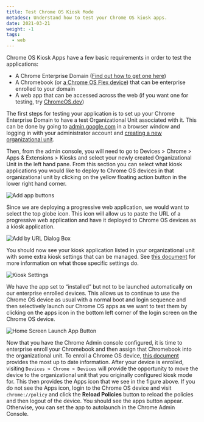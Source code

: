 ```yaml
---
title: Test Chrome OS Kiosk Mode
metadesc: Understand how to test your Chrome OS kiosk apps.
date: 2021-03-21
weight: -1
tags:
  - web
---
```


Chrome OS Kiosk Apps have a few basic requirements in order to test the applications:

- A Chrome Enterprise Domain ([Find out how to get one here](https://support.google.com/chrome/a/answer/9147838?hl=en#zippy=))
- A Chromebook (or [a Chrome OS Flex device](https://chromeenterprise.google/os/chromeosflex/)) that can be enterprise enrolled to your domain
- A web app that can be accessed across the web (if you want one for testing, try [ChromeOS.dev](https://chromeos.dev))

The first steps for testing your application is to set up your Chrome Enterprise Domain to have a test Organizational Unit associated with it. This can be done by going to [admin.google.com](https://admin.google.com) in a browser window and logging in with your administrator account and [creating a new organizational unit](https://support.google.com/a/answer/182537?product_name=UnuFlow&hl=en&visit_id=637808048512931898-3997595330&rd=1&src=supportwidget0&hl=en).

Then, from the admin console, you will need to go to Devices > Chrome > Apps & Extensions > Kiosks and select your newly created Organizational Unit in the left hand pane. From this section you can select what kiosk applications you would like to deploy to Chrome OS devices in that organizational unit by clicking on the yellow floating action button in the lower right hand corner.

![Add app buttons](ix://education/testing-kiosk-apps/buttons.png 'Add app buttons')

Since we are deploying a progressive web application, we would want to select the top globe icon. This icon will allow us to paste the URL of a progressive web application and have it deployed to Chrome OS devices as a kiosk application.

![Add by URL Dialog Box](ix://education/testing-kiosk-apps/add-by-url.png 'Add by URL Dialog Box')

You should now see your kiosk application listed in your organizational unit with some extra kiosk settings that can be managed. See [this document](https://support.google.com/chrome/a/answer/9273974?hl=en) for more information on what those specific settings do.

![Kiosk Settings](ix://education/testing-kiosk-apps/kiosk-settings.png 'Kiosk Settings')

We have the app set to “installed” but not to be launched automatically on our enterprise enrolled devices. This allows us to continue to use the Chrome OS device as usual with a normal boot and login sequence and then selectively launch our Chrome OS apps as we want to test them by clicking on the apps icon in the bottom left corner of the login screen on the Chrome OS device.

![Home Screen Launch App Button](ix://education/testing-kiosk-apps/appLauncher.png 'Home Screen Launch App Button')

Now that you have the Chrome Admin console configured, it is time to enterprise enroll your Chromebook and then assign that Chromebook into the organizational unit. To enroll a Chrome OS device, [this document](https://support.google.com/chrome/a/answer/1360534?hl=en) provides the most up to date information. After your device is enrolled, visiting `Devices > Chrome > Devices` will provide the opportunity to move the device to the organizational unit that you originally configured kiosk mode for. This then provides the Apps icon that we see in the figure above. If you do not see the Apps icon, login to the Chrome OS device and visit `chrome://policy` and click the **Reload Policies** button to reload the policies and then logout of the device. You should see the apps button appear. Otherwise, you can set the app to autolaunch in the Chrome Admin Console.
